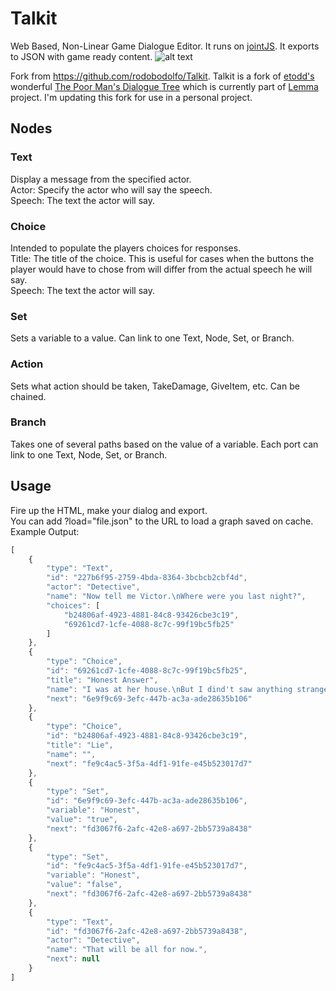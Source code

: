 # Talkit
Web Based, Non-Linear Game Dialogue Editor.
It runs on [jointJS](http://www.jointjs.com/). It exports to JSON with game ready content.
![alt text](http://i.imgur.com/7lu8NIy.png?1)

Fork from https://github.com/rodobodolfo/Talkit. Talkit is a fork of [etodd's](https://github.com/etodd) wonderful [The Poor Man's Dialogue Tree](http://etodd.com/2014/05/16/the-poor-mans-dialogue-tree/) which is currently part of [Lemma](https://github.com/etodd/Lemma) project.  I'm updating this fork for use in a personal project.

## Nodes
### Text
Display a message from the specified actor.  
Actor: Specify the actor who will say the speech.  
Speech: The text the actor will say.  

### Choice
Intended to populate the players choices for responses.  
Title: The title of the choice. This is useful for cases when the buttons the player would have to chose from
will differ from the actual speech he will say.   
Speech: The text the actor will say.  

### Set
Sets a variable to a value. Can link to one Text, Node, Set, or Branch.

### Action
Sets what action should be taken, TakeDamage, GiveItem, etc.  Can be chained.

### Branch
Takes one of several paths based on the value of a variable. Each port can link to one Text, Node, Set, or Branch.

## Usage
Fire up the HTML, make your dialog and export.  
You can add ?load="file.json" to the URL to load a graph saved on cache.  
Example Output:
```javascript
[
    {
        "type": "Text",
        "id": "227b6f95-2759-4bda-8364-3bcbcb2cbf4d",
        "actor": "Detective",
        "name": "Now tell me Victor.\nWhere were you last night?",
        "choices": [
            "b24806af-4923-4881-84c8-93426cbe3c19",
            "69261cd7-1cfe-4088-8c7c-99f19bc5fb25"
        ]
    },
    {
        "type": "Choice",
        "id": "69261cd7-1cfe-4088-8c7c-99f19bc5fb25",
        "title": "Honest Answer",
        "name": "I was at her house.\nBut I dind't saw anything strange.",
        "next": "6e9f9c69-3efc-447b-ac3a-ade28635b106"
    },
    {
        "type": "Choice",
        "id": "b24806af-4923-4881-84c8-93426cbe3c19",
        "title": "Lie",
        "name": "",
        "next": "fe9c4ac5-3f5a-4df1-91fe-e45b523017d7"
    },
    {
        "type": "Set",
        "id": "6e9f9c69-3efc-447b-ac3a-ade28635b106",
        "variable": "Honest",
        "value": "true",
        "next": "fd3067f6-2afc-42e8-a697-2bb5739a8438"
    },
    {
        "type": "Set",
        "id": "fe9c4ac5-3f5a-4df1-91fe-e45b523017d7",
        "variable": "Honest",
        "value": "false",
        "next": "fd3067f6-2afc-42e8-a697-2bb5739a8438"
    },
    {
        "type": "Text",
        "id": "fd3067f6-2afc-42e8-a697-2bb5739a8438",
        "actor": "Detective",
        "name": "That will be all for now.",
        "next": null
    }
]
```

